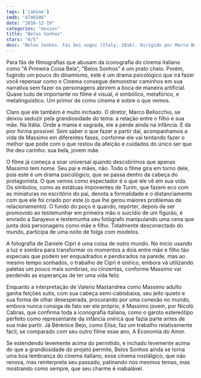 ```yaml
---
tags: ['cabine']
imdb: "4746506"
date: "2016-12-19"
categories: "movies"
title: "Belos Sonhos"
stars: "4/5"
desc: "Belos Sonhos. Fai bei sogni (Italy, 2016). Dirigido por Marco Bellocchio. Escrito por Massimo Gramellini, Valia Santella, Edoardo Albinati, Marco Bellocchio. Com Bérénice Bejo (Elisa), Valerio Mastandrea (Massimo), Fabrizio Gifuni, Guido Caprino (Padre di Massimo), Barbara Ronchi (Madre di Massimo), Dario Dal Pero (Massimo adolescente), Nicolò Cabras (Massimo bambino), Emmanuelle Devos, Pier Giorgio Bellocchio."
---
```

Para fãs de filmografias que abusam da iconografia do cinema italiano como "A Primeira Coisa Bela", "Belos Sonhos" é um prato cheio. Porém, fugindo um pouco do dinamismo, este é um drama psicológico que irá fazer você repensar como o Cinema consegue demonstrar caminhos em sua narrativa sem fazer os personagens abrirem a boca de maneira artificial. Quase tudo de importante no filme é visual, é simbólico, metafórico, e metalinguístico. Um primor de como cinema é sobre o que vemos.

Claro que ele também é muito inchado. O diretor, Marco Bellocchio, se deixou seduzir pela grandiosidade do tema: a relação entre o filho e sua mãe. Na Itália. Onde a mama é sagrada, ele a perde ainda na infância. E da pior forma possível. Sem saber o que fazer a partir daí, acompanhamos a vida de Massimo em diferentes fases, conforme ele vai tentando fazer o melhor que pode com o que restou da afeição e cuidados do único ser que lhe deu carinho: sua bela, jovem mãe.

O filme já começa a soar universal quando descobrimos que apenas Massimo tem nome. Seu pai e mães, não. Todo o filme gira em torno dele, pois este é um drama psicológico, que se passa dentro da cabeça do protagonista. O que vemos como espectador é o que ele vê em sua vida. Os símbolos, como as estátuas imponentes de Turim, que fazem eco com as miniaturas no escritório do pai, denota a formalidade e o distanciamento com que ele foi criado por este (o que lhe gerou maiores problemas de relacionamento). O fundo do poço é quando, repórter, depois de ser promovido ao testemunhar em primeira mão o suicídio de um figurão, é enviado a Sarayevo e testemunha seu fotógrafo manipulando uma cena que junta dois personagens como mãe e filho. Totalmente desconectado do mundo, participa de uma noite de folga com modelos.

A fotografia de Daniele Ciprì é uma coisa de outro mundo. No início usando a luz e sombra para transformar os momentos a dois entre mãe e filho tão especiais que podem ser enquadrados e pendurados na parede, mas ao mesmo tempo sonhados, o trabalho de Ciprì é onírico, embora vá utilizando paletas um pouco mais sombrias, ou cinzentas, conforme Massimo vai perdendo as esperanças de ter uma vida feliz.

Enquanto a interpretação de Valerio Mastandrea como Massimo adulto ganha feições sutis, com sua cabeça semi-cabisbaixa, seu jeito quieto e sua forma de olhar desesperada, procurando por uma conexão no mundo, embora nunca consiga de fato ser ele próprio, é Massimo jovem, por Nicolò Cabras, que confirma toda a iconografia italiana, como o garoto estereótipo perfeito como representante da infância onírica que fazia parte antes de sua mãe partir. Já Bérénice Bejo, como Elisa, faz um trabalho relativamente fácil, se comparado com seu outro filme esse ano, A Economia do Amor.

Se estendendo levemente acima do permitido, e inchado levemente acima do que a grandiosidade do projeto permite, Belos Sonhos ainda se torna uma boa lembrança do cinema italiano, esse cinema nostálgico, que não renova, mas reinterpreta seu passado, patinando nos mesmos temas, mas mostrando como sempre, que seu charme é inabalável.
